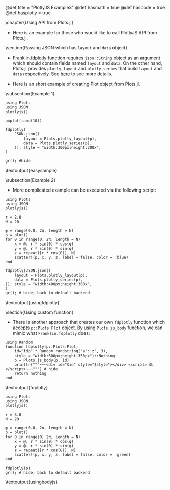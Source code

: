 @def title = "PlotlyJS Example3"
@def hasmath = true
@def hascode = true
@def hasplotly = true

\chapter{Using API from Plots.jl}

- Here is an example for those who would like to call PlotlyJS API from Plots.jl.

\section{Passing JSON which has `layout` and `data` object}

- [Franklin.fdplotly](https://github.com/tlienart/Franklin.jl/blob/2b6423783b4675ab14da74e183545ef2377bdf94/src/manager/extras.jl) function requires `json::String` object as an argument which should contain fields named `layout` and `data`. On the other hand, Plots.jl provides `plotly_layout` and `plotly_series` that build `layout` and `data` respectively. See [here](https://github.com/JuliaPlots/Plots.jl/blob/master/src/backends/plotly.jl) to see more details.

- Here is an short example of creating Plot object from Plots.jl.

\subsection{Example 1}

```julia:easysample
using Plots
using JSON
plotlyjs()

p=plot(rand(10))

fdplotly(
    JSON.json((
        layout = Plots.plotly_layout(p),
        data = Plots.plotly_series(p),
    )); style = "width:300px;height:200x",
)

gr(); #hide
```

\textoutput{easysample}

\subsection{Example 2}

- More complicated example can be executed via the following script:


```julia:usingfdplotly
using Plots
using JSON
plotlyjs()

r = 2.0
N = 20

φ = range(0.0, 2π, length = N)
p = plot()
for θ in range(0, 2π, length = N)
    x = @. r * sin(θ) * cos(φ)
    y = @. r * sin(θ) * sin(φ)
    z = repeat([r * cos(θ)], N)
    scatter!(p, x, y, z, label = false, color = :blue)
end

fdplotly(JSON.json((
    layout = Plots.plotly_layout(p),
    data = Plots.plotly_series(p),
)); style = "width:400px;height:300x",
)
gr(); # hide; back to default backend
```

\textoutput{usingfdplotly}


\section{Using custom function}

- There is another approach that creates our own `fdplotly` function which accepts `p::Plots.Plot` object.
By using `Plots.js_body` function, we can mimic what `Franklin.fdplotly` does:

```julia:fdplotly
using Random
function fdplotly(p::Plots.Plot; 
    id="fdp" * Random.randstring('a':'z', 3),
    style = "width:600px;height:350px")::Nothing
    b = Plots.js_body(p, id)
    println("""~~~<div id="$id" style="$style"></div> <script> $b </script>~~~""") # hide
    return nothing
end
```

\textoutput{fdplotly}

```julia:usingbodyjs
using Plots
using JSON
plotlyjs()

r = 3.0
N = 20

φ = range(0.0, 2π, length = N)
p = plot()
for θ in range(0, 2π, length = N)
    x = @. r * sin(θ) * cos(φ)
    y = @. r * sin(θ) * sin(φ)
    z = repeat([r * cos(θ)], N)
    scatter!(p, x, y, z, label = false, color = :green)
end

fdplotly(p)
gr(); # hide; back to default backend
```

\textoutput{usingbodyjs}